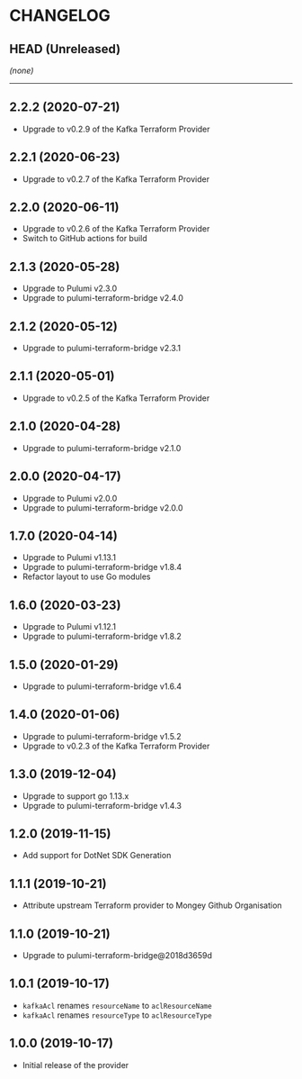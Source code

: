 CHANGELOG
=========

## HEAD (Unreleased)
_(none)_

---

## 2.2.2 (2020-07-21)
* Upgrade to v0.2.9 of the Kafka Terraform Provider

## 2.2.1 (2020-06-23)
* Upgrade to v0.2.7 of the Kafka Terraform Provider

## 2.2.0 (2020-06-11)
* Upgrade to v0.2.6 of the Kafka Terraform Provider
* Switch to GitHub actions for build

## 2.1.3 (2020-05-28)
* Upgrade to Pulumi v2.3.0
* Upgrade to pulumi-terraform-bridge v2.4.0

## 2.1.2 (2020-05-12)
* Upgrade to pulumi-terraform-bridge v2.3.1

## 2.1.1 (2020-05-01)
* Upgrade to v0.2.5 of the Kafka Terraform Provider

## 2.1.0 (2020-04-28)
* Upgrade to pulumi-terraform-bridge v2.1.0

## 2.0.0 (2020-04-17)
* Upgrade to Pulumi v2.0.0
* Upgrade to pulumi-terraform-bridge v2.0.0

## 1.7.0 (2020-04-14)
* Upgrade to Pulumi v1.13.1
* Upgrade to pulumi-terraform-bridge v1.8.4
* Refactor layout to use Go modules

## 1.6.0 (2020-03-23)
* Upgrade to Pulumi v1.12.1
* Upgrade to pulumi-terraform-bridge v1.8.2

## 1.5.0 (2020-01-29)
* Upgrade to pulumi-terraform-bridge v1.6.4

## 1.4.0 (2020-01-06)
* Upgrade to pulumi-terraform-bridge v1.5.2
* Upgrade to v0.2.3 of the Kafka Terraform Provider

## 1.3.0 (2019-12-04)
* Upgrade to support go 1.13.x
* Upgrade to pulumi-terraform-bridge v1.4.3

## 1.2.0 (2019-11-15)
* Add support for DotNet SDK Generation

## 1.1.1 (2019-10-21)
* Attribute upstream Terraform provider to Mongey Github Organisation

## 1.1.0 (2019-10-21)
* Upgrade to pulumi-terraform-bridge@2018d3659d

## 1.0.1 (2019-10-17)
* `kafkaAcl` renames `resourceName` to `aclResourceName`
* `kafkaAcl` renames `resourceType` to `aclResourceType`

## 1.0.0 (2019-10-17)
* Initial release of the provider
